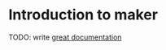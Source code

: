 # Introduction to maker

TODO: write [great documentation](http://jacobian.org/writing/great-documentation/what-to-write/)
